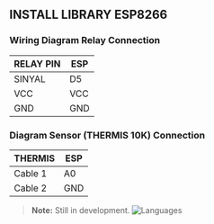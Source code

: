## INSTALL LIBRARY ESP8266

### Wiring Diagram Relay Connection
|   RELAY PIN   |   ESP     |   
|---------------|-----------|   
|   SINYAL      |   D5      |   
|   VCC         |   VCC     |   
|   GND         |   GND     |   

### Diagram Sensor (THERMIS 10K) Connection
|     THERMIS     |   ESP     |
|-----------------|-----------|
|     Cable 1     |    A0     |
|     Cable 2     |    GND    |

> **Note:** Still in development.
![Languages](https://img.shields.io/github/languages/top/cacing1209/RFID-key)